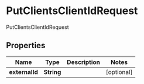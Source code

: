 

# PutClientsClientIdRequest

PutClientsClientIdRequest

## Properties

| Name | Type | Description | Notes |
|------------ | ------------- | ------------- | -------------|
|**externalId** | **String** |  |  [optional] |




